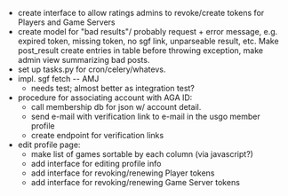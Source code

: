 - create interface to allow ratings admins to revoke/create tokens for Players and Game Servers
- create model for "bad results"/ probably request + error message, e.g. expired token, missing token, no sgf link, unparseable result, etc.  Make post_result create entries in table before throwing exception, make admin view summarizing bad posts.
- set up tasks.py for cron/celery/whatevs.
- impl. sgf fetch -- AMJ
  - needs test; almost better as integration test?
- procedure for associating account with AGA ID:
  - call membership db for json w/ account detail.
  - send e-mail with verification link to e-mail in the usgo member profile
  - create endpoint for verification links
- edit profile page:
  - make list of games sortable by each column (via javascript?)
  - add interface for editing profile info
  - add interface for revoking/renewing Player tokens
  - add interface for revoking/renewing Game Server tokens
